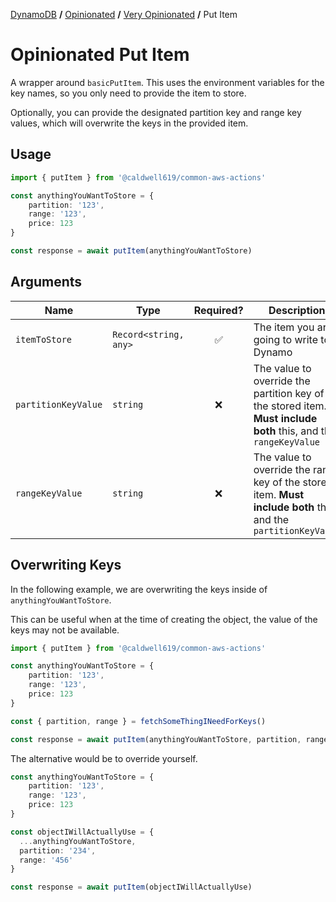 [DynamoDB](../../README.md#wrappers) **/** [Opinionated](../README.md) **/** [Very Opinionated](../README.md#very-opinionated) **/** Put Item
# Opinionated Put Item

A wrapper around `basicPutItem`. This uses the environment variables for the key names, so you only need to provide the item to store.

Optionally, you can provide the designated partition key and range key values, which will overwrite the keys in the provided item.

## Usage

```ts
import { putItem } from '@caldwell619/common-aws-actions'

const anythingYouWantToStore = {
    partition: '123',
    range: '123',
    price: 123
}

const response = await putItem(anythingYouWantToStore)
```

## Arguments

| Name              | Type                                      |     Required?      | Description                                          |
| ----------------- | ----------------------------------------- | :----------------: | ---------------------------------------------------- |
| `itemToStore`       | `Record<string, any>`                                  | :white_check_mark: | The item you are going to write to Dynamo |
| `partitionKeyValue`          | `string` | :x: | The value to override the partition key of the stored item. **Must include both** this, and the `rangeKeyValue` |
| `rangeKeyValue` | `string`                                 |        :x:         | The value to override the range key of the stored item. **Must include both** this, and the `partitionKeyValue` |


## Overwriting Keys

In the following example, we are overwriting the keys inside of `anythingYouWantToStore`.

This can be useful when at the time of creating the object, the value of the keys may not be available.

```ts
import { putItem } from '@caldwell619/common-aws-actions'

const anythingYouWantToStore = {
    partition: '123',
    range: '123',
    price: 123
}

const { partition, range } = fetchSomeThingINeedForKeys() 

const response = await putItem(anythingYouWantToStore, partition, range)
```

The alternative would be to override yourself.

```ts
const anythingYouWantToStore = {
    partition: '123',
    range: '123',
    price: 123
}

const objectIWillActuallyUse = {
  ...anythingYouWantToStore,
  partition: '234',
  range: '456'
}

const response = await putItem(objectIWillActuallyUse)
```